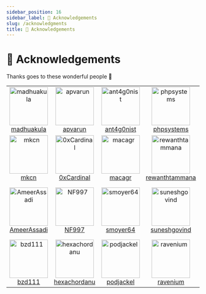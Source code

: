 ```yaml
---
sidebar_position: 16
sidebar_label: 🙏 Acknowledgements
slug: /acknowledgments
title: 🙏 Acknowledgements
---
```


# 🙏 Acknowledgements

Thanks goes to these wonderful people 🎉

<table>
    <tr>
        <td align="center">
            <a href="https://github.com/madhuakula">
                <img alt="madhuakula" src="https://avatars.githubusercontent.com/u/6764192?v=4" width="100" />
                <br />
                madhuakula
            </a>
        </td>
        <td align="center">
            <a href="https://github.com/apvarun">
                <img alt="apvarun"
            src="https://avatars.githubusercontent.com/u/8411309?v=4" width="100" />
            <br />
            apvarun
            </a>
        </td>
        <td align="center">
            <a href="https://github.com/ant4g0nist">
                <img alt="ant4g0nist" src="https://avatars.githubusercontent.com/u/3500559?v=4" width="100" />
                <br />
                ant4g0nist
            </a>
        </td>
        <td align="center">
            <a href="https://github.com/phpsystems">
                <img alt="phpsystems" src="https://avatars.githubusercontent.com/u/6594322?v=4" width="100" />
                <br />
                phpsystems
            </a>
        </td>
        <td align="center">
            <a href="https://github.com/adamhurm">
                <img alt="adamhurm" src="https://avatars.githubusercontent.com/u/13396996?v=4" width="100" />
                <br />
                adamhurm
            </a>
        </td>
        <td align="center">
            <a href="https://github.com/malwareowl">
                <img alt="malwareowl" src="https://avatars.githubusercontent.com/u/44069301?v=4" width="100" />
                <br />
                malwareowl
            </a>
        </td>
    </tr>
    <tr>
        <td align="center">
            <a href="https://github.com/mkcn">
                <img alt="mkcn" src="https://avatars.githubusercontent.com/u/7307955?v=4" width="100" />
                <br />
                mkcn
            </a>
        </td>
        <td align="center">
            <a href="https://github.com/0xCardinal">
                <img alt="0xCardinal" src="https://avatars.githubusercontent.com/u/77858203?v=4" width="100" />
                <br />
                0xCardinal
            </a>
        </td>
        <td align="center">
            <a href="https://github.com/macagr">
                <img alt="macagr" src="https://avatars.githubusercontent.com/u/2797772?v=4" width="100" />
                <br />
                macagr
            </a>
        </td>
        <td align="center">
            <a href="https://github.com/rewanthtammana">
                <img alt="rewanthtammana" src="https://avatars.githubusercontent.com/u/22347290?v=4" width="100" />
                <br />
                rewanthtammana
            </a>
        </td>
        <td align="center">
            <a href="https://github.com/avicoder">
                <img alt="avicoder" src="https://avatars.githubusercontent.com/u/2093260?v=4" width="100" />
                <br />
                avicoder
            </a>
        </td>
        <td align="center">
            <a href="https://github.com/apps/dependabot">
                <img alt="dependabot[bot]" src="https://avatars.githubusercontent.com/in/29110?v=4" width="100" />
                <br />
                dependabot[bot]
            </a>
        </td>
    </tr>
    <tr>
        <td align="center">
            <a href="https://github.com/AmeerAssadi">
                <img alt="AmeerAssadi" src="https://avatars.githubusercontent.com/u/7712804?v=4" width="100" />
                <br />
                AmeerAssadi
            </a>
        </td>
        <td align="center">
            <a href="https://github.com/NF997">
                <img alt="NF997" src="https://avatars.githubusercontent.com/u/23374308?v=4" width="100" />
                <br />
                NF997
            </a>
        </td>
        <td align="center">
            <a href="https://github.com/smoyer64">
                <img alt="smoyer64" src="https://avatars.githubusercontent.com/u/328333?v=4" width="100" />
                <br />
                smoyer64
            </a>
        </td>
        <td align="center">
            <a href="https://github.com/suneshgovind">
                <img alt="suneshgovind" src="https://avatars.githubusercontent.com/u/7311057?v=4" width="100" />
                <br />
                suneshgovind
            </a>
        </td>
        <td align="center">
            <a href="https://github.com/wurstbrot">
                <img alt="wurstbrot" src="https://avatars.githubusercontent.com/u/955192?v=4" width="100" />
                <br />
                wurstbrot
            </a>
        </td>
        <td align="center">
            <a href="https://github.com/shivankar-madaan">
                <img alt="shivankar-madaan"
            src="https://avatars.githubusercontent.com/u/23168725?v=4" width="100" />
            <br />
            shivankar-madaan
            </a>
        </td>
    </tr>
    <tr>
        <td align="center">
            <a href="https://github.com/bzd111">
                <img alt="bzd111" src="https://avatars.githubusercontent.com/u/18071885?v=4" width="100" />
                <br />
                bzd111
            </a>
        </td>
        <td align="center">
            <a href="https://github.com/hexachordanu">
                <img alt="hexachordanu" src="https://avatars.githubusercontent.com/u/19929881?v=4" width="100" />
                <br />
                hexachordanu
            </a>
        </td>
        <td align="center">
            <a href="https://github.com/podjackel">
                <img alt="podjackel" src="https://avatars.githubusercontent.com/u/5067183?v=4" width="100" />
                <br />
                podjackel
            </a>
        </td>
        <td align="center">
            <a href="https://github.com/ravenium">
                <img alt="ravenium" src="https://avatars.githubusercontent.com/u/670285?v=4" width="100" />
                <br />
                ravenium
            </a>
        </td>
    </tr>
</table>
